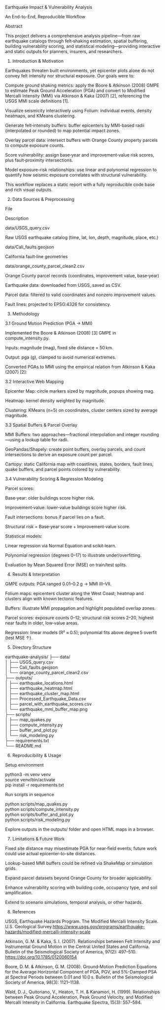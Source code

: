 Earthquake Impact & Vulnerability Analysis

An End-to-End, Reproducible Workflow

Abstract

This project delivers a comprehensive analysis pipeline—from raw earthquake catalogs through felt‑shaking estimation, spatial buffering, building vulnerability scoring, and statistical modeling—providing interactive and static outputs for planners, insurers, and researchers.

1. Introduction & Motivation

Earthquakes threaten built environments, yet epicenter plots alone do not convey felt intensity nor structural exposure. Our goals were to:

Compute ground shaking metrics: apply the Boore & Atkinson (2008) GMPE to estimate Peak Ground Acceleration (PGA) and convert to Modified Mercalli Intensity (MMI) via Atkinson & Kaka (2007) [2], referencing the USGS MMI scale definitions [1].

Visualize seismicity interactively using Folium: individual events, density heatmaps, and KMeans clustering.

Generate felt‑intensity buffers: buffer epicenters by MMI-based radii (interpolated or rounded) to map potential impact zones.

Overlay parcel data: intersect buffers with Orange County property parcels to compute exposure counts.

Score vulnerability: assign base‑year and improvement‑value risk scores, plus fault‑proximity intersections.

Model exposure-risk relationships: use linear and polynomial regression to quantify how seismic exposure correlates with structural vulnerability.

This workflow replaces a static report with a fully reproducible code base and rich visual outputs.

2. Data Sources & Preprocessing

File

Description

data/USGS_query.csv

Raw USGS earthquake catalog (time, lat, lon, depth, magnitude, place, etc.)

data/Cali_faults.geojson

California fault‑line geometries

data/orange_county_parcel_clean2.csv

Orange County parcel records (coordinates, improvement value, base‑year)

Earthquake data: downloaded from USGS, saved as CSV.

Parcel data: filtered to valid coordinates and nonzero improvement values.

Fault lines: projected to EPSG:4326 for consistency.

3. Methodology

3.1 Ground Motion Prediction (PGA → MMI)

Implemented the Boore & Atkinson (2008) [3] GMPE in compute_intensity.py.

Inputs: magnitude (mag), fixed site distance = 50 km.

Output: pga (g), clamped to avoid numerical extremes.

Converted PGAs to MMI using the empirical relation from Atkinson & Kaka (2007) [2]:

3.2 Interactive Web Mapping

Epicenter Map: circle markers sized by magnitude, popups showing mag.

Heatmap: kernel density weighted by magnitude.

Clustering: KMeans (n=5) on coordinates, cluster centers sized by average magnitude.

3.3 Spatial Buffers & Parcel Overlay

MMI Buffers: two approaches—fractional interpolation and integer rounding—using a lookup table for radii.

GeoPandas/Shapely: create point buffers, overlay parcels, and count intersections to derive an exposure count per parcel.

Cartopy: static California map with coastlines, states, borders, fault lines, quake buffers, and parcel points colored by vulnerability.

3.4 Vulnerability Scoring & Regression Modeling

Parcel scores:

Base‑year: older buildings score higher risk.

Improvement‑value: lower‑value buildings score higher risk.

Fault intersections: bonus if parcel lies on a fault.

Structural risk = Base‑year score + Improvement‑value score.

Statistical models:

Linear regression via Normal Equation and scikit‑learn.

Polynomial regression (degrees 0–17) to illustrate under/overfitting.

Evaluation by Mean Squared Error (MSE) on train/test splits.

4. Results & Interpretation

GMPE outputs: PGA ranged 0.01–0.2 g → MMI III–VII.

Folium maps: epicenters cluster along the West Coast; heatmap and clusters align with known tectonic features.

Buffers: illustrate MMI propagation and highlight populated overlap zones.

Parcel scores: exposure counts 0–12; structural risk scores 2–20, highest near faults in older, low‑value areas.

Regression: linear models (R² ≈ 0.5); polynomial fits above degree 5 overfit (test MSE ↑).

5. Directory Structure

earthquake-analysis/
├── data/  
│   ├── USGS_query.csv  
│   ├── Cali_faults.geojson  
│   └── orange_county_parcel_clean2.csv  
├── outputs/  
│   ├── earthquake_locations.html  
│   ├── earthquake_heatmap.html  
│   ├── earthquake_cluster_map.html  
│   ├── Processed_Earthquake_Data.csv  
│   ├── parcel_with_earthquake_scores.csv  
│   └── earthquake_mmi_buffer_map.png  
├── scripts/  
│   ├── map_quakes.py  
│   ├── compute_intensity.py  
│   ├── buffer_and_plot.py  
│   └── risk_modeling.py  
├── requirements.txt  
└── README.md  

6. Reproducibility & Usage

Setup environment

python3 -m venv venv  
source venv/bin/activate  
pip install -r requirements.txt  

Run scripts in sequence

python scripts/map_quakes.py  
python scripts/compute_intensity.py  
python scripts/buffer_and_plot.py  
python scripts/risk_modeling.py  

Explore outputs in the outputs/ folder and open HTML maps in a browser.

7. Limitations & Future Work

Fixed site distance may misestimate PGA for near‑field events; future work could use actual epicenter-to-site distances.

Lookup-based MMI buffers could be refined via ShakeMap or simulation grids.

Expand parcel datasets beyond Orange County for broader applicability.

Enhance vulnerability scoring with building code, occupancy type, and soil amplification.

Extend to scenario simulations, temporal analysis, or other hazards.

8. References

USGS, Earthquake Hazards Program. The Modified Mercalli Intensity Scale. U.S. Geological Survey.https://www.usgs.gov/programs/earthquake-hazards/modified-mercalli-intensity-scale

Atkinson, G. M. & Kaka, S. I. (2007). Relationships between Felt Intensity and Instrumental Ground Motion in the Central United States and California. Bulletin of the Seismological Society of America, 97(2): 497–510. https://doi.org/10.1785/0120060154

Boore, D. M. & Atkinson, G. M. (2008). Ground‑Motion Prediction Equations for the Average Horizontal Component of PGA, PGV, and 5%-Damped PSA at Spectral Periods between 0.01 and 10.0 s. Bulletin of the Seismological Society of America, 98(3): 1121–1138.

Wald, D. J., Quitoriano, V., Heaton, T. H. & Kanamori, H. (1999). Relationships between Peak Ground Acceleration, Peak Ground Velocity, and Modified Mercalli Intensity in California. Earthquake Spectra, 15(3): 557–584.
